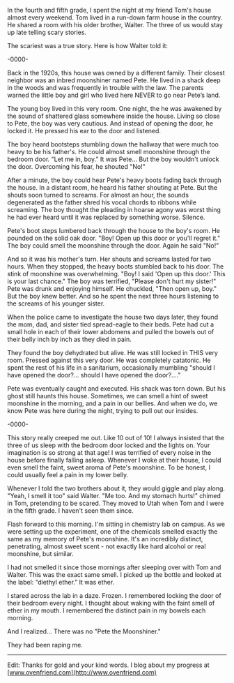 In the fourth and fifth grade, I spent the night at my friend Tom's house almost every weekend. Tom lived in a run-down farm house in the country. He shared a room with his older brother, Walter. The three of us would stay up late telling scary stories.

The scariest was a true story. Here is how Walter told it:

-0000-

Back in the 1920s, this house was owned by a different family. Their closest neighbor was an inbred moonshiner named Pete. He lived in a shack deep in the woods and was frequently in trouble with the law. The parents warned the little boy and girl who lived here NEVER to go near Pete’s land.

The young boy lived in this very room. One night, the he was awakened by the sound of shattered glass somewhere inside the house. Living so close to Pete, the boy was very cautious. And instead of opening the door, he locked it. He pressed his ear to the door and listened.

The boy heard bootsteps stumbling down the hallway that were much too heavy to be his father's. He could almost smell moonshine through the bedroom door. "Let me in, boy." It was Pete... But the boy wouldn't unlock the door. Overcoming his fear, he shouted "No!"

After a minute, the boy could hear Pete's heavy boots fading back through the house. In a distant room, he heard his father shouting at Pete. But the shouts soon turned to screams. For almost an hour, the sounds degenerated as the father shred his vocal chords to ribbons while screaming. The boy thought the pleading in hoarse agony was worst thing he had ever heard until it was replaced by something worse. Silence.

Pete's boot steps lumbered back through the house to the boy's room. He pounded on the solid oak door. "Boy! Open up this door or you'll regret it." The boy could smell the moonshine through the door. Again he said "No!"

And so it was his mother's turn. Her shouts and screams lasted for two hours. When they stopped, the heavy boots stumbled back to his door. The stink of moonshine was overwhelming. "Boy! I said 'Open up this door.' This is your last chance." The boy was terrified, "Please don't hurt my sister!" Pete was drunk and enjoying himself. He chuckled, "Then open up, boy." But the boy knew better. And so he spent the next three hours listening to the screams of his younger sister.

When the police came to investigate the house two days later, they found the mom, dad, and sister tied spread-eagle to their beds. Pete had cut a small hole in each of their lower abdomens and pulled the bowels out of their belly inch by inch as they died in pain.

They found the boy dehydrated but alive. He was still locked in THIS very room. Pressed against this very door. He was completely catatonic. He spent the rest of his life in a sanitarium, occasionally mumbling "should I have opened the door?... should I have opened the door?...."

Pete was eventually caught and executed. His shack was torn down. But his ghost still haunts this house. Sometimes, we can smell a hint of sweet moonshine in the morning, and a pain in our bellies. And when we do, we know Pete was here during the night, trying to pull out our insides.

-0000-

This story really creeped me out. Like 10 out of 10! I always insisted that the three of us sleep with the bedroom door locked and the lights on. Your imagination is so strong at that age! I was terrified of every noise in the house before finally falling asleep. Whenever I woke at their house, I could even smell the faint, sweet aroma of Pete's moonshine. To be honest, I could usually feel a pain in my lower belly.

Whenever I told the two brothers about it, they would giggle and play along. "Yeah, I smell it too" said Walter. "Me too. And my stomach hurts!" chimed in Tom, pretending to be scared. They moved to Utah when Tom and I were in the fifth grade. I haven't seen them since.

Flash forward to this morning. I'm sitting in chemistry lab on campus. As we were setting up the experiment, one of the chemicals smelled exactly the same as my memory of Pete's moonshine. It's an incredibly distinct, penetrating, almost sweet scent - not exactly like hard alcohol or real moonshine, but similar.

I had not smelled it since those mornings after sleeping over with Tom and Walter. This was the exact same smell. I picked up the bottle and looked at the label: “diethyl ether.” It was ether.

I stared across the lab in a daze. Frozen. I remembered locking the door of their bedroom every night. I thought about waking with the faint smell of ether in my mouth. I remembered the distinct pain in my bowels each morning.

And I realized... There was no "Pete the Moonshiner."

They had been raping me.

***
Edit: Thanks for gold and your kind words.  I blog about my progress at [www.ovenfriend.com](http://www.ovenfriend.com)
